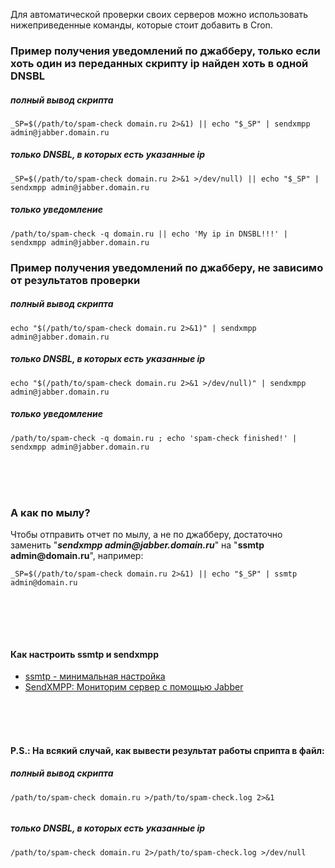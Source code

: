 Для автоматической проверки своих серверов можно использовать нижеприведенные команды, которые стоит добавить в Cron.

### Пример получения уведомлений по джабберу, только если хоть один из переданных скрипту ip найден хоть в одной DNSBL ###
##### полный вывод скрипта #####
```
_SP=$(/path/to/spam-check domain.ru 2>&1) || echo "$_SP" | sendxmpp admin@jabber.domain.ru
```

##### только DNSBL, в которых есть указанные ip #####
```
_SP=$(/path/to/spam-check domain.ru 2>&1 >/dev/null) || echo "$_SP" | sendxmpp admin@jabber.domain.ru
```

##### только уведомление #####
```
/path/to/spam-check -q domain.ru || echo 'My ip in DNSBL!!!' | sendxmpp admin@jabber.domain.ru
```


### Пример получения уведомлений по джабберу, не зависимо от результатов проверки ###
##### полный вывод скрипта #####
```
echo "$(/path/to/spam-check domain.ru 2>&1)" | sendxmpp admin@jabber.domain.ru
```

##### только DNSBL, в которых есть указанные ip #####
```
echo "$(/path/to/spam-check domain.ru 2>&1 >/dev/null)" | sendxmpp admin@jabber.domain.ru
```

##### только уведомление #####
```
/path/to/spam-check -q domain.ru ; echo 'spam-check finished!' |  sendxmpp admin@jabber.domain.ru
```

<br><br><br>

<h3>А как по мылу?</h3>
Чтобы отправить отчет по мылу, а не по джабберу, достаточно заменить "<b><i>sendxmpp admin@jabber.domain.ru</i></b>" на "<b>ssmtp admin@domain.ru</b>", например:<br>
<pre><code>_SP=$(/path/to/spam-check domain.ru 2&gt;&amp;1) || echo "$_SP" | ssmtp admin@domain.ru<br>
</code></pre>

<br><br><br>

<h4>Как настроить ssmtp и sendxmpp</h4>
<ul><li><a href='http://angel2s2.blogspot.com/2009/04/ssmtp.html'>ssmtp - минимальная настройка</a>
</li><li><a href='http://angel2s2.blogspot.com/2009/05/sendxmpp.html'>SendXMPP: Мониторим сервер с помощью Jabber</a><br></li></ul>

<br><br><br>

<h4>P.S.: На всякий случай, как вывести результат работы сприпта в файл:</h4>
<h5>полный вывод скрипта</h5>
<pre><code>/path/to/spam-check domain.ru &gt;/path/to/spam-check.log 2&gt;&amp;1<br>
</code></pre>

<h5>только DNSBL, в которых есть указанные ip</h5>
<pre><code>/path/to/spam-check domain.ru 2&gt;/path/to/spam-check.log &gt;/dev/null<br>
</code></pre>
